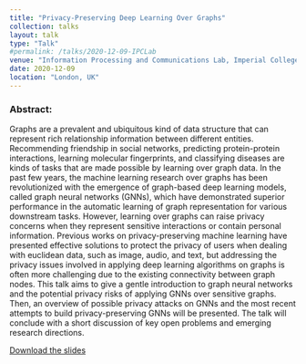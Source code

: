 ```yaml
---
title: "Privacy-Preserving Deep Learning Over Graphs"
collection: talks
layout: talk
type: "Talk"
#permalink: /talks/2020-12-09-IPCLab
venue: "Information Processing and Communications Lab, Imperial College London"
date: 2020-12-09
location: "London, UK"
---
```

 
<h3>Abstract:</h3>  
Graphs are a prevalent and ubiquitous kind of data structure that can represent rich relationship information between different entities. Recommending friendship in social networks, predicting protein-protein interactions, learning molecular fingerprints, and classifying diseases are kinds of tasks that are made possible by learning over graph data. In the past few years, the machine learning research over graphs has been revolutionized with the emergence of graph-based deep learning models, called graph neural networks (GNNs), which have demonstrated superior performance in the automatic learning of graph representation for various downstream tasks. However, learning over graphs can raise privacy concerns when they represent sensitive interactions or contain personal information. Previous works on privacy-preserving machine learning have presented effective solutions to protect the privacy of users when dealing with euclidean data, such as image, audio, and text, but addressing the privacy issues involved in applying deep learning algorithms on graphs is often more challenging due to the existing connectivity between graph nodes. This talk aims to give a gentle introduction to graph neural networks and the potential privacy risks of applying GNNs over sensitive graphs. Then, an overview of possible privacy attacks on GNNs and the most recent attempts to build privacy-preserving GNNs will be presented. The talk will conclude with a short discussion of key open problems and emerging research directions.  

[Download the slides]({{base_path}}/files/slides/20.12.09-IPCLab.pdf)
